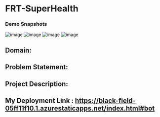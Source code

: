 # FRT-SuperHealth
### Demo Snapshots
![image](https://user-images.githubusercontent.com/100035893/179371020-54d3ad68-6103-4ce2-a951-7d3e07967e09.png)
![image](https://user-images.githubusercontent.com/100035893/179371028-5865669d-d4e7-405e-9ecc-b19add1ae57f.png)
![image](https://user-images.githubusercontent.com/100035893/179371044-9a298e36-1daa-4a41-b54f-009e862976b6.png)
![image](https://user-images.githubusercontent.com/100035893/179371058-0edda77f-faf8-4eb3-af09-9c0de1302908.png)


## Domain:

## Problem Statement:

## Project Description:



## My Deployment Link :  https://black-field-05ff11f10.1.azurestaticapps.net/index.html#bot
